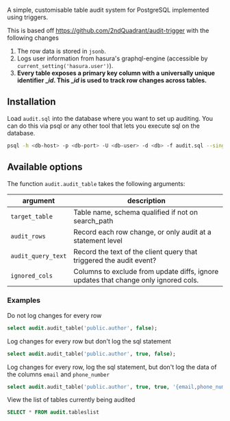 A simple, customisable table audit system for PostgreSQL implemented using triggers.

This is based off https://github.com/2ndQuadrant/audit-trigger with the following changes

1. The row data is stored in `jsonb`.
2. Logs user information from hasura's graphql-engine (accessible by `current_setting('hasura.user')`).
3. **Every table exposes a primary key column with a universally unique identifier __id_. This __id_ is used to track row changes across tables.**

## Installation

Load `audit.sql` into the database where you want to set up auditing. You can do this via psql or any other tool that lets you execute sql on the database.

```bash
psql -h <db-host> -p <db-port> -U <db-user> -d <db> -f audit.sql --single-transaction
```

## Available options

The function `audit.audit_table` takes the following arguments:

| argument | description |
| --- | --- |
| `target_table`    | Table name, schema qualified if not on search_path |
| `audit_rows`      | Record each row change, or only audit at a statement level |
| `audit_query_text` | Record the text of the client query that triggered the audit event? |
| `ignored_cols`  | Columns to exclude from update diffs, ignore updates that change only ignored cols. |

### Examples

Do not log changes for every row

```sql
select audit.audit_table('public.author', false);
```

Log changes for every row but don't log the sql statement

```sql
select audit.audit_table('public.author', true, false);
```

Log changes for every row, log the sql statement, but don't log the data of the columns `email` and `phone_number`

```sql
select audit.audit_table('public.author', true, true, '{email,phone_number}');
```

View the list of tables currently being audited

```sql
SELECT * FROM audit.tableslist
```
